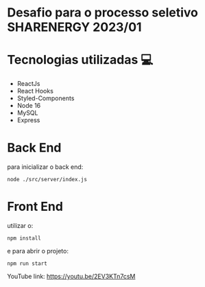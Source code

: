 # Desafio para o processo seletivo SHARENERGY 2023/01

# Tecnologias utilizadas :computer:

- ReactJs
- React Hooks
- Styled-Components
- Node 16
- MySQL
- Express

# Back End

para inicializar o back end:

```
node ./src/server/index.js
```


# Front End

utilizar o:

```
npm install 

```

e para abrir o projeto:

```
npm run start
```
YouTube link: https://youtu.be/2EV3KTn7csM
